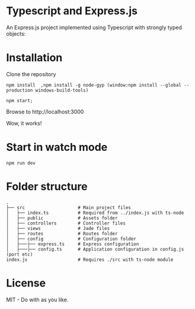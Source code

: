 Typescript and Express.js 
=========================

An Express.js project implemented using Typescript with strongly typed objects:

# Installation

Clone the repository

```
npm install  ,npm install -g node-gyp (window:npm install --global --production windows-build-tools)

npm start;

```

Browse to http://localhost:3000

Wow, it works!

# Start in watch mode

`npm run dev`

# Folder structure

    .
    ├── src                    # Main project files
    │   ├── index.ts           # Required from ../index.js with ts-node
    │   ├── public             # Assets folder
    │   ├── controllers        # Controller files
    │   ├── views              # Jade files
    │   ├── routes             # Routes folder
	│   ├── config             # Configuration folder
	│   ├───├── express.ts     # Express configuration
	│   ├───├── config.ts      # Application configuration in config.js (port etc)
	index.js                   # Requires ./src with ts-node module


	
	
# License

MIT - Do with as you like.

